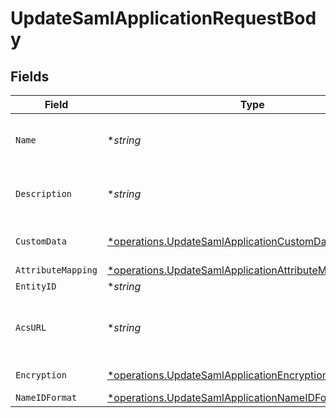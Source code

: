 # UpdateSamlApplicationRequestBody


## Fields

| Field                                                                                                                               | Type                                                                                                                                | Required                                                                                                                            | Description                                                                                                                         |
| ----------------------------------------------------------------------------------------------------------------------------------- | ----------------------------------------------------------------------------------------------------------------------------------- | ----------------------------------------------------------------------------------------------------------------------------------- | ----------------------------------------------------------------------------------------------------------------------------------- |
| `Name`                                                                                                                              | **string*                                                                                                                           | :heavy_minus_sign:                                                                                                                  | The name of the SAML application.                                                                                                   |
| `Description`                                                                                                                       | **string*                                                                                                                           | :heavy_minus_sign:                                                                                                                  | Description of the SAML application.                                                                                                |
| `CustomData`                                                                                                                        | [*operations.UpdateSamlApplicationCustomDataRequest](../../models/operations/updatesamlapplicationcustomdatarequest.md)             | :heavy_minus_sign:                                                                                                                  | Custom data for the application.                                                                                                    |
| `AttributeMapping`                                                                                                                  | [*operations.UpdateSamlApplicationAttributeMappingRequest](../../models/operations/updatesamlapplicationattributemappingrequest.md) | :heavy_minus_sign:                                                                                                                  | N/A                                                                                                                                 |
| `EntityID`                                                                                                                          | **string*                                                                                                                           | :heavy_minus_sign:                                                                                                                  | N/A                                                                                                                                 |
| `AcsURL`                                                                                                                            | **string*                                                                                                                           | :heavy_minus_sign:                                                                                                                  | The Assertion Consumer Service (ACS) URL.                                                                                           |
| `Encryption`                                                                                                                        | [*operations.UpdateSamlApplicationEncryptionRequest](../../models/operations/updatesamlapplicationencryptionrequest.md)             | :heavy_minus_sign:                                                                                                                  | Validator function                                                                                                                  |
| `NameIDFormat`                                                                                                                      | [*operations.UpdateSamlApplicationNameIDFormatRequest](../../models/operations/updatesamlapplicationnameidformatrequest.md)         | :heavy_minus_sign:                                                                                                                  | N/A                                                                                                                                 |